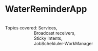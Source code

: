 # WaterReminderApp

 <br/>Topics covered: Services,
 <br/>&nbsp;&nbsp;&nbsp;&nbsp;&nbsp;&nbsp;&nbsp;&nbsp;&nbsp;&nbsp;&nbsp;&nbsp;&nbsp;&nbsp;&nbsp;&nbsp;&nbsp;&nbsp;&nbsp;&nbsp;&nbsp;&nbsp;&nbsp; Broadcast receivers,
<br/>&nbsp;&nbsp;&nbsp;&nbsp;&nbsp;&nbsp;&nbsp;&nbsp;&nbsp;&nbsp;&nbsp;&nbsp;&nbsp;&nbsp;&nbsp;&nbsp;&nbsp;&nbsp;&nbsp;&nbsp;&nbsp;&nbsp;&nbsp; Sticky Intents,
<br/>&nbsp;&nbsp;&nbsp;&nbsp;&nbsp;&nbsp;&nbsp;&nbsp;&nbsp;&nbsp;&nbsp;&nbsp;&nbsp;&nbsp;&nbsp;&nbsp;&nbsp;&nbsp;&nbsp;&nbsp;&nbsp;&nbsp;&nbsp; JobSchelduler-WorkManager
